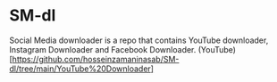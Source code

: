 # SM-dl
Social Media downloader is a repo that contains YouTube downloader, Instagram Downloader and Facebook Downloader.
(YouTube)[https://github.com/hosseinzamaninasab/SM-dl/tree/main/YouTube%20Downloader]
